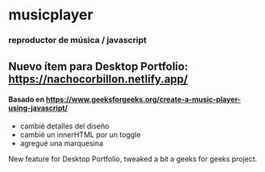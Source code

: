 # musicplayer
### reproductor de música / javascript

## Nuevo ítem para Desktop Portfolio: https://nachocorbillon.netlify.app/
#### Basado en https://www.geeksforgeeks.org/create-a-music-player-using-javascript/

- cambié detalles del diseño
- cambié un innerHTML por un toggle
- agregué una marquesina

New feature for Desktop Portfolio, tweaked a bit a geeks for geeks project.
